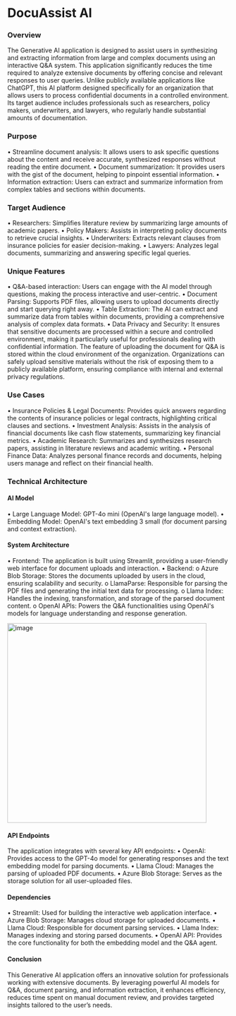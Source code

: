 # DocuAssist AI
### Overview
The Generative AI application is designed to assist users in synthesizing and extracting information from large and complex documents using an interactive Q&A system. This application significantly reduces the time required to analyze extensive documents by offering concise and relevant responses to user queries. Unlike publicly available applications like ChatGPT, this AI platform designed specifically for an organization that allows users to process confidential documents in a controlled environment. Its target audience includes professionals such as researchers, policy makers, underwriters, and lawyers, who regularly handle substantial amounts of documentation.
### Purpose
•	Streamline document analysis: It allows users to ask specific questions about the content and receive accurate, synthesized responses without reading the entire document.
•	Document summarization: It provides users with the gist of the document, helping to pinpoint essential information.
•	Information extraction: Users can extract and summarize information from complex tables and sections within documents.
### Target Audience
•	Researchers: Simplifies literature review by summarizing large amounts of academic papers.
•	Policy Makers: Assists in interpreting policy documents to retrieve crucial insights.
•	Underwriters: Extracts relevant clauses from insurance policies for easier decision-making.
•	Lawyers: Analyzes legal documents, summarizing and answering specific legal queries.
### Unique Features
•	Q&A-based interaction: Users can engage with the AI model through questions, making the process interactive and user-centric.
•	Document Parsing: Supports PDF files, allowing users to upload documents directly and start querying right away.
•	Table Extraction: The AI can extract and summarize data from tables within documents, providing a comprehensive analysis of complex data formats.
•	Data Privacy and Security: It ensures that sensitive documents are processed within a secure and controlled environment, making it particularly useful for professionals dealing with confidential information. The feature of uploading the document for Q&A is stored within the cloud environment of the organization. Organizations can safely upload sensitive materials without the risk of exposing them to a publicly available platform, ensuring compliance with internal and external privacy regulations.
### Use Cases
•	Insurance Policies & Legal Documents: Provides quick answers regarding the contents of insurance policies or legal contracts, highlighting critical clauses and sections.
•	Investment Analysis: Assists in the analysis of financial documents like cash flow statements, summarizing key financial metrics.
•	Academic Research: Summarizes and synthesizes research papers, assisting in literature reviews and academic writing.
•	Personal Finance Data: Analyzes personal finance records and documents, helping users manage and reflect on their financial health.
### Technical Architecture

#### AI Model
•	Large Language Model: GPT-4o mini (OpenAI's large language model).
•	Embedding Model: OpenAI's text embedding 3 small (for document parsing and context extraction).

#### System Architecture
•	Frontend: The application is built using Streamlit, providing a user-friendly web interface for document uploads and interaction.
•	Backend:
o	Azure Blob Storage: Stores the documents uploaded by users in the cloud, ensuring scalability and security.
o	LlamaParse: Responsible for parsing the PDF files and generating the initial text data for processing.
o	Llama Index: Handles the indexing, transformation, and storage of the parsed document content.
o	OpenAI APIs: Powers the Q&A functionalities using OpenAI's models for language understanding and response generation.

<img width="452" alt="image" src="https://github.com/user-attachments/assets/50f7c052-86db-4eed-943e-257e19a2c0a8">

#### API Endpoints
The application integrates with several key API endpoints:
•	OpenAI: Provides access to the GPT-4o model for generating responses and the text embedding model for parsing documents.
•	Llama Cloud: Manages the parsing of uploaded PDF documents.
•	Azure Blob Storage: Serves as the storage solution for all user-uploaded files.

#### Dependencies
•	Streamlit: Used for building the interactive web application interface.
•	Azure Blob Storage: Manages cloud storage for uploaded documents.
•	Llama Cloud: Responsible for document parsing services.
•	Llama Index: Manages indexing and storing parsed documents.
•	OpenAI API: Provides the core functionality for both the embedding model and the Q&A agent.

#### Conclusion
This Generative AI application offers an innovative solution for professionals working with extensive documents. By leveraging powerful AI models for Q&A, document parsing, and information extraction, it enhances efficiency, reduces time spent on manual document review, and provides targeted insights tailored to the user’s needs.
